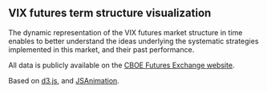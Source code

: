 ## VIX futures term structure visualization ##

The dynamic representation of the VIX futures market structure in time enables to better understand the ideas underlying the systematic strategies implemented in this market, and their past performance.

All data is publicly available on the [CBOE Futures Exchange website](http://cfe.cboe.com/Data/historicaldata.aspx).

Based on [d3.js](http://d3js.org/), and [JSAnimation](https://github.com/jakevdp/JSAnimation).

